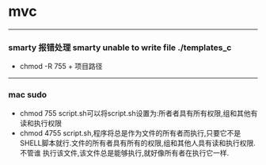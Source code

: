 # mvc
----------
### smarty 报错处理 smarty unable to write file ./templates_c
- chmod -R 755 + 项目路径
----------

### mac sudo 

- chmod 755 script.sh可以将script.sh设置为:所者者具有所有权限,组和其他有读和执行权限
- chmod 4755 script.sh,程序将总是作为文件的所有者而执行,只要它不是SHELL脚本就行.文件的所有者具有所有的权限,组和其他人具有读和执行权限. 不管谁 执行该文件,该文件总是能够执行,就好像所有者在执行它一样.